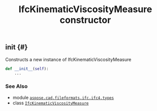 ﻿---
title: IfcKinematicViscosityMeasure constructor
second_title: Aspose.CAD for Python via .NET API References
description: 
type: docs
weight: 10
url: /python-net/aspose.cad.fileformats.ifc.ifc4.types/ifckinematicviscositymeasure/__init__/
is_root: false
---

## __init__ {#}

Constructs a new instance of IfcKinematicViscosityMeasure



```python
def __init__(self):
    ...
```





### See Also
* module [`aspose.cad.fileformats.ifc.ifc4.types`](../../)
* class [`IfcKinematicViscosityMeasure`](/cad/python-net/aspose.cad.fileformats.ifc.ifc4.types/ifckinematicviscositymeasure)
